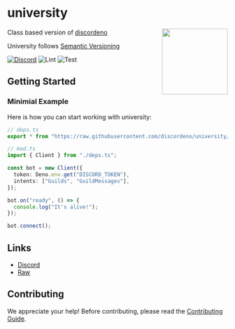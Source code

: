 # university

<img align="right" src="https://raw.githubusercontent.com/discordeno/guide/main/src/.vuepress/public/logo.png" height="150px">

Class based version of [discordeno](https://github.com/discordeno/discordeno)

University follows [Semantic Versioning](https://semver.org/)

[![Discord](https://img.shields.io/discord/785384884197392384?color=7289da&logo=discord&logoColor=dark)](https://discord.com/invite/deno)
![Lint](https://github.com/discordeno/university/workflows/Lint/badge.svg)
![Test](https://github.com/discordeno/university/workflows/Test/badge.svg)

## Getting Started

### Minimial Example

Here is how you can start working with university:

```ts
// deps.ts
export * from "https://raw.githubusercontent.com/discordeno/university/main/mod.ts";

// mod.ts
import { Client } from "./deps.ts";

const bot = new Client({
  token: Deno.env.get("DISCORD_TOKEN"),
  intents: ["Guilds", "GuildMessages"],
});

bot.on("ready", () => {
  console.log("It's alive!");
});

bot.connect();
```

## Links

- [Discord](https://discord.com/invite/deno)
- [Raw](https://github.com/discordeno/university/raw/main/mod.ts)

## Contributing

We appreciate your help! Before contributing, please read the
[Contributing Guide](https://github.com/discordeno/university/blob/main/.github/CONTRIBUTING.md).
